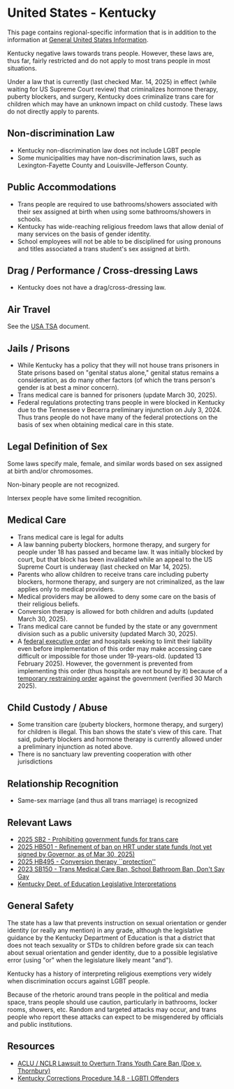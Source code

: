 # United States - Kentucky

This page contains regional-specific information that is in addition to
the information at [General United States
Information](notes/usa-general.md).

Kentucky negative laws towards trans people. However, these laws
are, thus far, fairly restricted and do not apply to most
trans people in most situations.

Under a law that is currently (last checked Mar. 14, 2025) in effect
(while waiting for US Supreme Court review) that criminalizes
hormone therapy, puberty blockers, and surgery,
Kentucky does criminalize trans care for children which may have an
unknown impact on child custody. These laws do not directly apply to parents.

## Non-discrimination Law

 * Kentucky non-discrimination law does not include LGBT people
 * Some municipalities may have non-discrimination laws, such as
   Lexington-Fayette County and Louisville-Jefferson County.

## Public Accommodations

 * Trans people are required to use bathrooms/showers associated with their
   sex assigned at birth when using some bathrooms/showers in schools.
 * Kentucky has wide-reaching religious freedom laws that allow denial of
   many services on the basis of gender identity.
 * School employees will not be able to be disciplined for using
   pronouns and titles associated a trans student's sex assigned at birth.

## Drag / Performance / Cross-dressing Laws

 * Kentucky does not have a drag/cross-dressing law.

## Air Travel

See the [USA TSA](notes/tsa.md) document.

## Jails / Prisons

 * While Kentucky has a policy that they will not house trans prisoners
   in State prisons based on "genital status alone," genital status remains a
   consideration, as do many other factors (of which the trans person's
   gender is at best a minor concern).
 * Trans medical care is banned for prisoners (update March 30, 2025).
 * Federal regulations protecting trans people in were blocked in
   Kentucky due to the Tennessee v Becerra preliminary injunction on
   July 3, 2024. Thus trans people do not have many of the federal
   protections on the basis of sex when obtaining medical care in this
   state.

## Legal Definition of Sex

Some laws specify male, female, and similar words based on sex assigned
at birth and/or chromosomes.

Non-binary people are not recognized.

Intersex people have some limited recognition.

## Medical Care

 * Trans medical care is legal for adults
 * A law banning puberty blockers, hormone therapy, and surgery for
   people under 18 has passed and became law. It was initially blocked
   by court, but that block has been invalidated while an appeal to the US
   Supreme Court is underway (last checked on Mar 14, 2025).
 * Parents who allow children to receive trans care including puberty
   blockers, hormone therapy, and surgery are not criminalized, as the
   law applies only to medical providers.
 * Medical providers may be allowed to deny some care on the basis of
   their religious beliefs.
 * Conversion therapy is allowed for both children and adults (updated
   March 30, 2025).
 * Trans medical care cannot be funded by the state or any government
   division such as a public university (updated March 30, 2025).
 * A [federal executive
   order](https://www.whitehouse.gov/presidential-actions/2025/01/protecting-children-from-chemical-and-surgical-mutilation/)
   and hospitals seeking to limit their liability even before
   implementation of this order may make accessing care difficult or
   impossible for those under 19-years-old. (updated 13 February 2025).
   However, the government is prevented from implementing this order
   (thus hospitals are not bound by it) because of a [temporary
   restraining
   order](https://assets.aclu.org/live/uploads/2025/02/093114651219.pdf)
   against the government (verified 30 March 2025).

## Child Custody / Abuse

 * Some transition care (puberty blockers, hormone therapy, and surgery)
   for children is illegal. This ban shows the state's view of this care. That said,
   puberty blockers and hormone therapy is currently allowed under a
   preliminary injunction as noted above.
 * There is no sanctuary law preventing cooperation with other
   jurisdictions
 
## Relationship Recognition

 * Same-sex marriage (and thus all trans marriage) is recognized

## Relevant Laws

 * [2025 SB2 - Prohibiting government funds for trans
   care](https://legiscan.com/KY/bill/HB501/2025)
 * [2025 HB501 - Refinement of ban on HRT under state
   funds (not yet signed by Governor, as of Mar 30, 2025)](https://legiscan.com/KY/bill/HB501/2025)
 * [2025 HB495 - Conversion therapy ``protection''](https://legiscan.com/KY/bill/HB495/2025)
 * [2023 SB150 - Trans Medical Care Ban, School Bathroom Ban, Don't Say Gay](https://corrections.ky.gov/About/cpp/Documents/14/CPP%2014.8%2005202020.pdf)
 * [Kentucky Dept. of Education Legislative
   Interpretations](https://education.ky.gov/districts/LegislativeGuidance/Documents/2023_Legislative_Guidance-Emergency_Bills.pdf)

## General Safety

The state has a law that prevents instruction on sexual orientation or
gender identity (or really any mention) in any grade, although the
legislative guidance by the Kentucky Department of Education is
that a district that does not teach sexuality or STDs to children before
grade six can teach about sexual orientation and gender identity, due to
a possible legislative error (using "or" when the legislature likely
meant "and").

Kentucky has a history of interpreting religious exemptions very widely
when discrimination occurs against LGBT people.

Because of the rhetoric around trans people in the political and media
space, trans people should use caution, particularly in bathrooms,
locker rooms, showers, etc.  Random and targeted attacks may occur, and
trans people who report these attacks can expect to be misgendered by
officials and public institutions.

## Resources

 * [ACLU / NCLR Lawsuit to Overturn Trans Youth Care Ban (Doe v. Thornbury)](https://www.aclu-ky.org/en/cases/doe-v-thornbury-challenge-trans-health-care-ban)
 * [Kentucky Corrections Procedure 14.8 - LGBTI Offenders](https://corrections.ky.gov/About/cpp/Documents/14/CPP%2014.8%2005202020.pdf)
